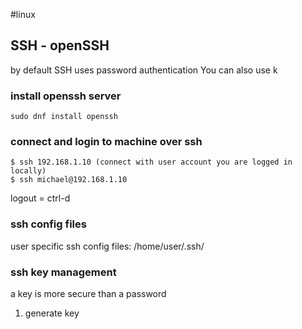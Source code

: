#linux 
## SSH -  openSSH

by default SSH uses password authentication
You can also use k

### install openssh server
```
sudo dnf install openssh
```

### connect and login to machine over ssh

```
$ ssh 192.168.1.10 (connect with user account you are logged in locally)
$ ssh michael@192.168.1.10
```

logout = ctrl-d

### ssh config files

user specific ssh config files:
/home/user/.ssh/
### ssh key management

a key is more secure than a password

1. generate key